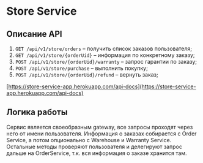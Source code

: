 # Store Service

## Описание API

1. `GET /api/v1/store/orders` – получить список заказов пользователя;
1. `GET /api/v1/store/{orderUid}` – информация по конкретному заказу;
1. `POST /api/v1/store/{orderUid}/warranty` – запрос гарантии по заказу;
1. `POST /api/v1/store/purchase` – выполнить покупку;
1. `POST /api/v1/store/{orderUid}/refund` – вернуть заказ;

[https://store-service-app.herokuapp.com/api-docs](https://store-service-app.herokuapp.com/api-docs)

## Логика работы

Сервис является своеобразным gateway, все запросы проходят через него от имени пользователя. Информация о заказах
собирается с Order Service, а потом опционально с Warehouse и Warranty Service. Остальные методы проверяют пользователя
и делегируют запрос дальше на OrderService, т.к. вся информация о заказе хранится там.